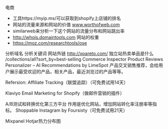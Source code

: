 电商

- 工具https://myip.ms/可以获取到shopify上店铺的排名
- 网站的流量来源和网站的价值 www.worthofweb.com
- similarweb来分析一下这个网站的流量分布和网站跳出率
- http://whois.domaintools.com 网站的权重
- https://moz.com/researchtools/ose

分析域名
分析关键词
网站外链 http://xpareto.com/
独立站热卖单品是什么 /collections/all?sort_by=best-selling
Commerce Inspector
Product Reviews
Personalizer – AI Recommendations by LimeSpot 产品交叉销售推荐，会给用户展示最受欢迎的产品，相关产品，最近浏览过的产品等等。

Refersion: Affiliate Tracking（联盟追踪）（可免费试用14天）

Klaviyo Email Marketing for Shopify（做邮件营销的插件）

A/B测试和转换优化第三方平台 作用是优化网站，增加网站转化率注册率等指标。
Shoppable Instagram by Foursixty（可免费试用21天）

Mixpanel
Hotjar热力分布图







